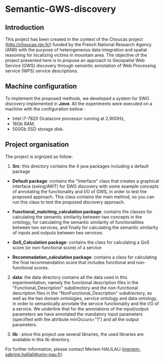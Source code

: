 # Semantic-GWS-discovery
## Introduction

This project has been created  in the context of the Choucas project (<http://choucas.ign.fr/>) funded by the French National Research Agency (ANR) with the purpose of heterogeneous data integration and spatial reasoning for localizing victims in mountain area. The objective of the project presented here is to propose an approach to Geospatial Web Service (GWS) discovery through semantic annotation of Web Processing service (WPS) service descriptions.

## Machine configuration
To implement the proposed methods, we developed a system for SWG discovery implemented in ***Java***.  All the experiments were executed on a machine with the configuration bellow : 
- Intel i7-7820 Ocatacore processor running at 2.90GHz, 
- 16Gb RAM,
- 500Gb SSD storage disk. 

## Project organisation

The project is orgnized as follow:

1. **Src**: this directory contains the 4 java packages including a default package

  - **Default package**: contains the "Interface" class that creates a graphical interface (swing/AWT) for SWG discovery with some example concepts of annotating the functionality and I/O of GWS, in order to test the proposed approach. This class contains the main method, so you can run this class to test the proposed discovery approach. 

  - **Functional_matching_calculation package**: contains the classes for calculating the semantic similarity between two concepts in the ontology, for calculating the semantic similarity of functionalities between two services, and finally for calculating the semantic similarity of inputs and outputs between two services.

  - **QoS_Calculation package**: contains the class for calculating a QoS score (or non-functional score) of a service 

  - **Recommadation_calculation package**: contains a class for calculating the final recommendation score that includes functional and non-functional scores.

2. **data**: the data directory contains all the data used in this experimentation, namely the functional description files in the "Functional_Description" subdirectory and the non-functional description files in the "NonFunctional_Description" subdirectory, as well as the two domain ontologies, service ontology and data ontology, in order to semantically annotate the service functionality and the I/O of a service.
We underline that for the annotations of the input/output parameters we have annotated the mandatory input parameters (specified with the attribute minOccurs="1") and all the output parameters.

3. **lib** : since this project use several libraries, the used libraries are available in this lib directory. 


For further information, please contact Meriem HALILALI (<meriem-sabrine.halilali@univ-pau.fr>)








